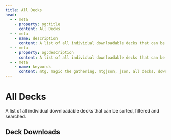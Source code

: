 ```yaml
---
title: All Decks
head:
  - - meta
    - property: og:title
      content: All Decks
  - - meta
    - name: description
      content: A list of all individual downloadable decks that can be sorted, filtered and searched.
  - - meta
    - property: og:description
      content: A list of all individual downloadable decks that can be sorted, filtered and searched.
  - - meta
    - name: keywords
      content: mtg, magic the gathering, mtgjson, json, all decks, download decks
---
```


# All Decks

A list of all individual downloadable decks that can be sorted, filtered and searched.

## Deck Downloads

<DownloadList file="DeckList" type="AllDecks" disableChecks="true"/>
